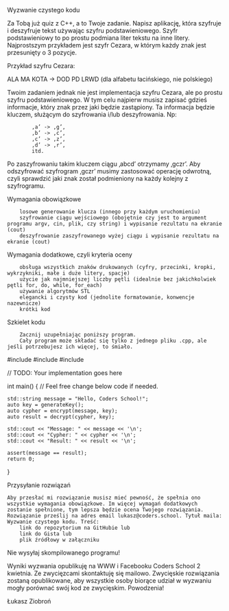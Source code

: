 
Wyzwanie czystego kodu

Za Tobą już quiz z C++, a to Twoje zadanie. Napisz aplikację, która szyfruje i deszyfruje tekst używając szyfru podstawieniowego. Szyfr podstawieniowy to po prostu podmiana liter tekstu na inne litery. Najprostszym przykładem jest szyfr Cezara, w którym każdy znak jest przesunięty o 3 pozycje. 

Przykład szyfru Cezara:

ALA MA KOTA -> DOD PD LRWD (dla alfabetu łacińskiego, nie polskiego)

Twoim zadaniem jednak nie jest implementacja szyfru Cezara, ale po prostu szyfru podstawieniowego. W tym celu najpierw musisz zapisać gdzieś informacje, który znak przez jaki będzie zastąpiony. Ta informacja będzie kluczem, służącym do szyfrowania i/lub deszyfrowania. Np:

            ‚a’ -> ‚g’,
            ‚b’ -> ‚c’,
            ‚c’ -> ‚z’,
            ‚d’ -> ‚r’,
            itd.

Po zaszyfrowaniu takim kluczem ciągu ‚abcd’ otrzymamy ‚gczr’. Aby odszyfrować szyfrogram ‚gczr’ musimy zastosować operację odwrotną, czyli sprawdzić jaki znak został podmieniony na każdy kolejny z szyfrogramu. 

     

Wymagania obowiązkowe

        losowe generowanie klucza (innego przy każdym uruchomieniu)
        szyfrowanie ciągu wejściowego (obojętnie czy jest to argument programu argv, cin, plik, czy string) i wypisanie rezultatu na ekranie (cout)
        deszyfrowanie zaszyfrowanego wyżej ciągu i wypisanie rezultatu na ekranie (cout)

Wymagania dodatkowe, czyli kryteria oceny

        obsługa wszystkich znaków drukowanych (cyfry, przecinki, kropki, wykrzykniki, małe i duże litery, spacje)
        użycie jak najmniejszej liczby pętli (idealnie bez jakichkolwiek pętli for, do, while, for_each)
        używanie algorytmów STL
        elegancki i czysty kod (jednolite formatowanie, konwencje nazewnicze)
        krótki kod

Szkielet kodu

        Zacznij uzupełniając poniższy program.
        Cały program może składać się tylko z jednego pliku .cpp, ale jeśli potrzebujesz ich więcej, to śmiało.


#include <string> 
#include <iostream> 
#include <cassert>

// TODO: Your implementation goes here

int main() {
    // Feel free change below code if needed.

    std::string message = "Hello, Coders School!";
    auto key = generateKey();
    auto cypher = encrypt(message, key);
    auto result = decrypt(cypher, key);

    std::cout << "Message: " << message << '\n';
    std::cout << "Cypher: " << cypher << '\n';
    std::cout << "Result: " << result << '\n';

    assert(message == result);
    return 0;
}

Przysyłanie rozwiązań

    Aby przesłać mi rozwiązanie musisz mieć pewność, że spełnia ono wszystkie wymagania obowiązkowe. Im więcej wymagań dodatkowych zostanie spełnione, tym lepsza będzie ocena Twojego rozwiązania. Rozwiązanie prześlij na adres email lukasz@coders.school. Tytuł maila: Wyzwanie czystego kodu. Treść:
        link do repozytorium na GitHubie lub
        link do Gista lub
        plik źródłowy w załączniku

Nie wysyłaj skompilowanego programu!

Wyniki wyzwania opublikuję na WWW i Facebooku Coders School 2 kwietnia. Ze zwycięzcami skontaktuję się mailowo. Zwycięskie rozwiązania zostaną opublikowane, aby wszystkie osoby biorące udział w wyzwaniu mogły porównać swój kod ze zwycięskim.
Powodzenia!

Łukasz Ziobroń

